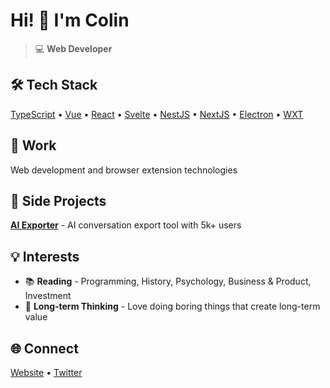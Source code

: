 # Hi! 👋 I'm Colin

> 💻 **Web Developer** 

## 🛠️ Tech Stack

[TypeScript](https://www.typescriptlang.org/) • [Vue](https://vuejs.org/) • [React](https://react.dev/) • [Svelte](https://svelte.dev/) • [NestJS](https://nestjs.com/) • [NextJS](https://nextjs.org/) • [Electron](https://www.electronjs.org/) • [WXT](https://wxt.dev/)

## 🏢 Work

Web development and browser extension technologies

## 🎯 Side Projects

**[AI Exporter](https://saveai.net/)** - AI conversation export tool with 5k+ users

## 💡 Interests

- 📚 **Reading** - Programming, History, Psychology, Business & Product, Investment
- 🎯 **Long-term Thinking** - Love doing boring things that create long-term value

## 🌐 Connect

[Website](https://saveai.net/) • [Twitter](https://x.com/ColinGo2030)
